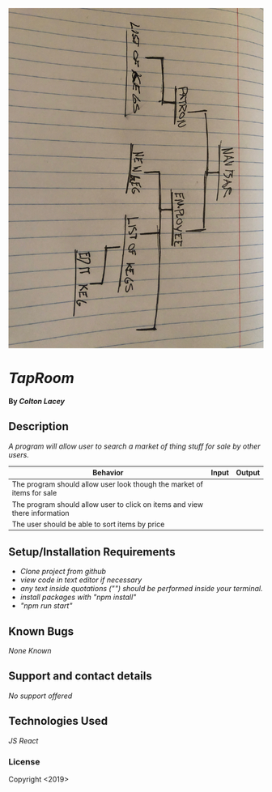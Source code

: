 ![componenent tree](./tree.jpeg?raw=true "Tree")



# _TapRoom_

#### By _**Colton Lacey**_

## Description

_A program will allow user to search a market of thing stuff for sale by other users._

| Behavior | Input | Output |
| ------------- |:-------------:| -----:|
| The program should allow user look though the market of items for sale |
| The program should allow user to click on items and view there information |
| The user should be able to sort items by price |

## Setup/Installation Requirements

* _Clone project from github_
* _view code in text editor if necessary_
* _any text inside quotations ("") should be performed inside your terminal._
* _install packages with "npm install"_
* _"npm run start"_

## Known Bugs

_None Known_

## Support and contact details

_No support offered_

## Technologies Used

_JS_
_React_

### License

Copyright <2019> <Colton Lacey>

